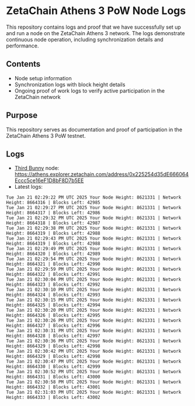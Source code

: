 # ZetaChain Athens 3 PoW Node Logs
This repository contains logs and proof that we have successfully set up and run a node on the ZetaChain Athens 3 network. The logs demonstrate continuous node operation, including synchronization details and performance.

## Contents
- Node setup information
- Synchronization logs with block height details
- Ongoing proof of work logs to verify active participation in the ZetaChain network

## Purpose
This repository serves as documentation and proof of participation in the ZetaChain Athens 3 PoW testnet.

## Logs

- [Third Bunny](https://thirdbunny.xyz/) node: https://athens.explorer.zetachain.com/address/0x225254d35dE666064Eccc5ce16eF1D8bF8D7b5EE
- Latest logs:
```
Tue Jan 21 02:29:22 PM UTC 2025 Your Node Height: 8621331 | Network Height: 8664316 | Blocks Left: 42985
Tue Jan 21 02:29:27 PM UTC 2025 Your Node Height: 8621331 | Network Height: 8664317 | Blocks Left: 42986
Tue Jan 21 02:29:32 PM UTC 2025 Your Node Height: 8621331 | Network Height: 8664318 | Blocks Left: 42987
Tue Jan 21 02:29:38 PM UTC 2025 Your Node Height: 8621331 | Network Height: 8664319 | Blocks Left: 42988
Tue Jan 21 02:29:43 PM UTC 2025 Your Node Height: 8621331 | Network Height: 8664319 | Blocks Left: 42988
Tue Jan 21 02:29:49 PM UTC 2025 Your Node Height: 8621331 | Network Height: 8664320 | Blocks Left: 42989
Tue Jan 21 02:29:54 PM UTC 2025 Your Node Height: 8621331 | Network Height: 8664321 | Blocks Left: 42990
Tue Jan 21 02:29:59 PM UTC 2025 Your Node Height: 8621331 | Network Height: 8664322 | Blocks Left: 42991
Tue Jan 21 02:30:04 PM UTC 2025 Your Node Height: 8621331 | Network Height: 8664323 | Blocks Left: 42992
Tue Jan 21 02:30:10 PM UTC 2025 Your Node Height: 8621331 | Network Height: 8664324 | Blocks Left: 42993
Tue Jan 21 02:30:15 PM UTC 2025 Your Node Height: 8621331 | Network Height: 8664325 | Blocks Left: 42994
Tue Jan 21 02:30:20 PM UTC 2025 Your Node Height: 8621331 | Network Height: 8664326 | Blocks Left: 42995
Tue Jan 21 02:30:26 PM UTC 2025 Your Node Height: 8621331 | Network Height: 8664327 | Blocks Left: 42996
Tue Jan 21 02:30:31 PM UTC 2025 Your Node Height: 8621331 | Network Height: 8664328 | Blocks Left: 42997
Tue Jan 21 02:30:36 PM UTC 2025 Your Node Height: 8621331 | Network Height: 8664329 | Blocks Left: 42998
Tue Jan 21 02:30:42 PM UTC 2025 Your Node Height: 8621331 | Network Height: 8664329 | Blocks Left: 42998
Tue Jan 21 02:30:47 PM UTC 2025 Your Node Height: 8621331 | Network Height: 8664330 | Blocks Left: 42999
Tue Jan 21 02:30:52 PM UTC 2025 Your Node Height: 8621331 | Network Height: 8664331 | Blocks Left: 43000
Tue Jan 21 02:30:58 PM UTC 2025 Your Node Height: 8621331 | Network Height: 8664332 | Blocks Left: 43001
Tue Jan 21 02:31:03 PM UTC 2025 Your Node Height: 8621331 | Network Height: 8664333 | Blocks Left: 43002
```
